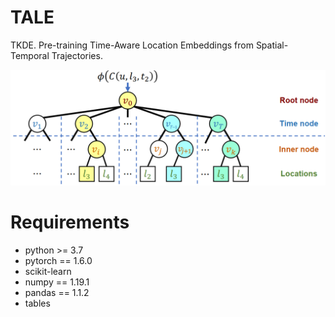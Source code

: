 # TALE

TKDE. Pre-training Time-Aware Location Embeddings from Spatial-Temporal Trajectories.

![model structure](figure/tale_model.png)

# Requirements

- python >= 3.7
- pytorch == 1.6.0
- scikit-learn
- numpy == 1.19.1
- pandas == 1.1.2
- tables